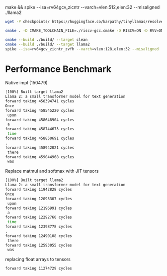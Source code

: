 make && spike --isa=rv64gcv_zicntr --varch=vlen:512,elen:32 --misaligned ./llama2


```bash
wget -P checkpoints/ https://huggingface.co/karpathy/tinyllamas/resolve/main/stories15M.bin
```


```bash
cmake . -D CMAKE_TOOLCHAIN_FILE=./riscv-gcc.cmake -D RISCV=ON -D RVV=ON -S ./ -B ./build/ -G "Unix Makefiles" -D CMAKE_BUILD_TYPE=Debug

cmake --build ./build/ --target clean
cmake --build ./build/ --target llama2
spike --isa=rv64gcv_zicntr_zvfh --varch=vlen:128,elen:32 --misaligned ./build/examples/llama2/llama2
```




# Performance Benchmark

Native impl (150479)

```bash
[100%] Built target llama2
Llama 2: a small transformer model for text generation
forward taking 458394741 cycles
Once
forward taking 458545220 cycles
 upon
forward taking 458648904 cycles
 a
forward taking 458744673 cycles
 time
forward taking 458850691 cycles
,
forward taking 458942021 cycles
 there
forward taking 459044968 cycles
 was
```

Replace matmul and softmax with JIT tensors

```bash
[100%] Built target llama2
Llama 2: a small transformer model for text generation
forward taking 11942828 cycles
Once
forward taking 12093307 cycles
 upon
forward taking 12196991 cycles
 a
forward taking 12292760 cycles
 time
forward taking 12398778 cycles
,
forward taking 12490108 cycles
 there
forward taking 12593055 cycles
 was
```


replacing float arrays to tensors
```
forward taking 11274729 cycles
```


